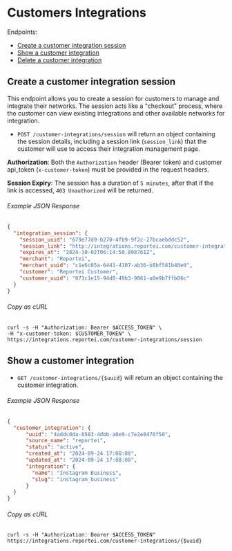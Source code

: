 Customers Integrations
======

Endpoints:

- [Create a customer integration session](#create-a-customer-integration-session)
- [Show a customer integration](#show-a-customer-integration)
- [Delete a customer integration](#delete-a-customer-integration)

Create a customer integration session
--------------

This endpoint allows you to create a session for customers to manage and integrate their networks. The session acts like a "checkout" process, where the customer can view existing integrations and other available networks for integration.

* `POST /customer-integrations/session` will return an object containing the session details, including a session link (`session_link`) that the customer will use to access their integration management page.

**Authorization**: Both the `Authorization` header (Bearer token) and customer api_token (`x-customer-token`) must be provided in the request headers.

**Session Expiry**: The session has a duration of `5 minutes`, after that if the link is accessed, `403 Unauthorized` will be returned.

###### Example JSON Response
<!-- START POST /customer-integrations/session -->
```json
{
  "integration_session": {
    "session_uuid": "679e77d9-b270-4fb9-9f2c-27bcaebddc52",
    "session_link": "http://integrations.reportei.com/customer-integrations/session/679e77d9-b270-4fb9-9f2c-27bcaebddc52",
    "expires_at": "2024-10-02T06:14:50.898761Z",
    "merchant": "Reportei",
    "merchant_uuid": "c1e6c85a-6441-4107-ab36-b8bf581b40e0",
    "customer": "Reportei Customer",
    "customer_uuid": "073c1e15-94d0-49b3-9861-a0e9b7ffb06c"
  }
}
```
<!-- END POST /customer-integrations/session -->
###### Copy as cURL

``` shell
curl -s -H "Authorization: Bearer $ACCESS_TOKEN" \
-H "x-customer-token: $CUSTOMER_TOKEN" \
https://integrations.reportei.com/customer-integrations/session
```

Show a customer integration
--------------

* `GET /customer-integrations/{$uuid}` will return an object containing the customer integration.

###### Example JSON Response
<!-- START GET /customer-integrations/{$uuid} -->
```json
{
  "customer_integration": {
      "uuid": "4addc0da-8583-4dbb-a0e9-c7e2e8470f50",
      "source_name": "reportei",
      "status": "active",
      "created_at": "2024-09-24 17:08:08",
      "updated_at": "2024-09-24 17:08:08",
      "integration": {
        "name": "Instagram Business",
        "slug": "instagram_business"
      }
  }
}
```
<!-- END GET /customer-integrations/{$uuid} -->
###### Copy as cURL

``` shell
curl -s -H "Authorization: Bearer $ACCESS_TOKEN" https://integrations.reportei.com/customer-integrations/{$uuid}
```